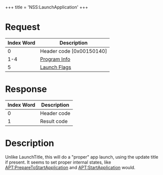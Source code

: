 +++
title = 'NSS:LaunchApplication'
+++

# Request

| Index Word | Description                                                |
|------------|------------------------------------------------------------|
| 0          | Header code \[0x00150140\]                                 |
| 1-4        | [Program Info](Filesystem_services#ProgramInfo "wikilink") |
| 5          | [Launch Flags](PMApp:LaunchTitle#Launch_Flags "wikilink")  |

# Response

| Index Word | Description |
|------------|-------------|
| 0          | Header code |
| 1          | Result code |

# Description

Unlike LaunchTitle, this will do a "proper" app launch, using the update
title if present. It seems to set proper internal states, like
[<APT:PrepareToStartApplication>](APT:PrepareToStartApplication "wikilink")
and [<APT:StartApplication>](APT:StartApplication "wikilink") would.